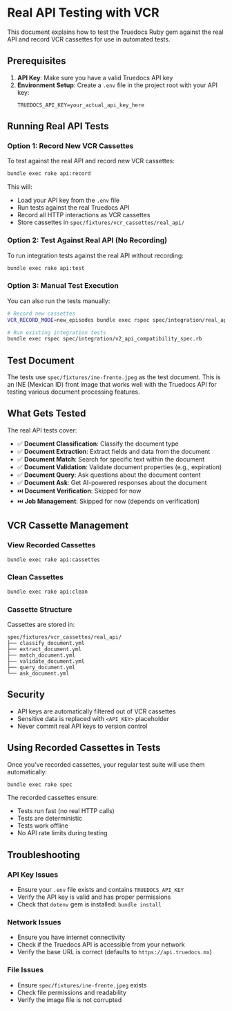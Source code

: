 # Real API Testing with VCR

This document explains how to test the Truedocs Ruby gem against the real API and record VCR cassettes for use in automated tests.

## Prerequisites

1. **API Key**: Make sure you have a valid Truedocs API key
2. **Environment Setup**: Create a `.env` file in the project root with your API key:
   ```
   TRUEDOCS_API_KEY=your_actual_api_key_here
   ```

## Running Real API Tests

### Option 1: Record New VCR Cassettes

To test against the real API and record new VCR cassettes:

```bash
bundle exec rake api:record
```

This will:
- Load your API key from the `.env` file
- Run tests against the real Truedocs API
- Record all HTTP interactions as VCR cassettes
- Store cassettes in `spec/fixtures/vcr_cassettes/real_api/`

### Option 2: Test Against Real API (No Recording)

To run integration tests against the real API without recording:

```bash
bundle exec rake api:test
```

### Option 3: Manual Test Execution

You can also run the tests manually:

```bash
# Record new cassettes
VCR_RECORD_MODE=new_episodes bundle exec rspec spec/integration/real_api_recording_spec.rb

# Run existing integration tests
bundle exec rspec spec/integration/v2_api_compatibility_spec.rb
```

## Test Document

The tests use `spec/fixtures/ine-frente.jpeg` as the test document. This is an INE (Mexican ID) front image that works well with the Truedocs API for testing various document processing features.

## What Gets Tested

The real API tests cover:

- ✅ **Document Classification**: Classify the document type
- ✅ **Document Extraction**: Extract fields and data from the document
- ✅ **Document Match**: Search for specific text within the document
- ✅ **Document Validation**: Validate document properties (e.g., expiration)
- ✅ **Document Query**: Ask questions about the document content
- ✅ **Document Ask**: Get AI-powered responses about the document
- ⏭️ **Document Verification**: Skipped for now
- ⏭️ **Job Management**: Skipped for now (depends on verification)

## VCR Cassette Management

### View Recorded Cassettes

```bash
bundle exec rake api:cassettes
```

### Clean Cassettes

```bash
bundle exec rake api:clean
```

### Cassette Structure

Cassettes are stored in:
```
spec/fixtures/vcr_cassettes/real_api/
├── classify_document.yml
├── extract_document.yml
├── match_document.yml
├── validate_document.yml
├── query_document.yml
└── ask_document.yml
```

## Security

- API keys are automatically filtered out of VCR cassettes
- Sensitive data is replaced with `<API_KEY>` placeholder
- Never commit real API keys to version control

## Using Recorded Cassettes in Tests

Once you've recorded cassettes, your regular test suite will use them automatically:

```bash
bundle exec rake spec
```

The recorded cassettes ensure:
- Tests run fast (no real HTTP calls)
- Tests are deterministic
- Tests work offline
- No API rate limits during testing

## Troubleshooting

### API Key Issues
- Ensure your `.env` file exists and contains `TRUEDOCS_API_KEY`
- Verify the API key is valid and has proper permissions
- Check that `dotenv` gem is installed: `bundle install`

### Network Issues
- Ensure you have internet connectivity
- Check if the Truedocs API is accessible from your network
- Verify the base URL is correct (defaults to `https://api.truedocs.mx`)

### File Issues
- Ensure `spec/fixtures/ine-frente.jpeg` exists
- Check file permissions and readability
- Verify the image file is not corrupted 